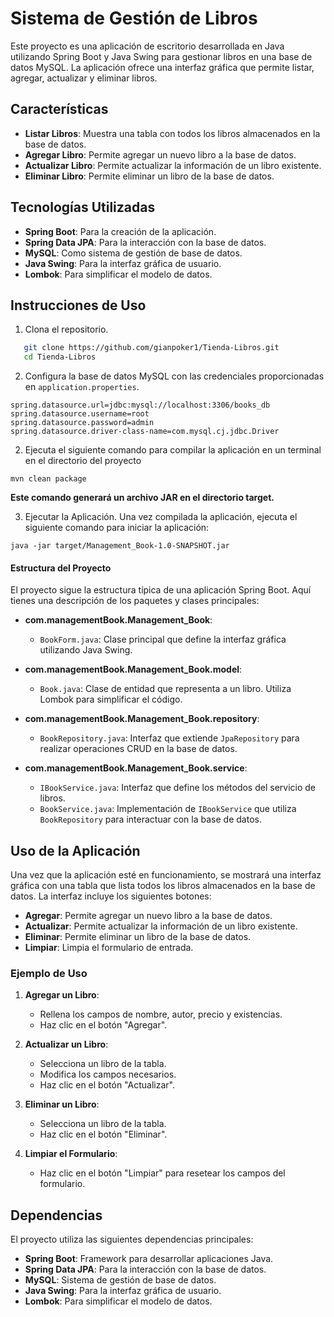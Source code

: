 # Sistema de Gestión de Libros

Este proyecto es una aplicación de escritorio desarrollada en Java utilizando Spring Boot y Java Swing para gestionar libros en una base de datos MySQL. La aplicación ofrece una interfaz gráfica que permite listar, agregar, actualizar y eliminar libros.

## Características

- **Listar Libros**: Muestra una tabla con todos los libros almacenados en la base de datos.
- **Agregar Libro**: Permite agregar un nuevo libro a la base de datos.
- **Actualizar Libro**: Permite actualizar la información de un libro existente.
- **Eliminar Libro**: Permite eliminar un libro de la base de datos.

## Tecnologías Utilizadas

- **Spring Boot**: Para la creación de la aplicación.
- **Spring Data JPA**: Para la interacción con la base de datos.
- **MySQL**: Como sistema de gestión de base de datos.
- **Java Swing**: Para la interfaz gráfica de usuario.
- **Lombok**: Para simplificar el modelo de datos.

## Instrucciones de Uso

1. Clona el repositorio.

```sh
   git clone https://github.com/gianpoker1/Tienda-Libros.git
   cd Tienda-Libros
```
  
2. Configura la base de datos MySQL con las credenciales proporcionadas en `application.properties`.

```
spring.datasource.url=jdbc:mysql://localhost:3306/books_db
spring.datasource.username=root
spring.datasource.password=admin
spring.datasource.driver-class-name=com.mysql.cj.jdbc.Driver
```

2. Ejecuta el siguiente comando para compilar la aplicación en un terminal en el directorio del proyecto
```
mvn clean package
```
**Este comando generará un archivo JAR en el directorio target.**

3. Ejecutar la Aplicación.
  Una vez compilada la aplicación, ejecuta el siguiente comando para iniciar la aplicación:

```
java -jar target/Management_Book-1.0-SNAPSHOT.jar
```



#### Estructura del Proyecto


El proyecto sigue la estructura típica de una aplicación Spring Boot. Aquí tienes una descripción de los paquetes y clases principales:

- **com.managementBook.Management_Book**:
  - `BookForm.java`: Clase principal que define la interfaz gráfica utilizando Java Swing.

- **com.managementBook.Management_Book.model**:
  - `Book.java`: Clase de entidad que representa a un libro. Utiliza Lombok para simplificar el código.

- **com.managementBook.Management_Book.repository**:
  - `BookRepository.java`: Interfaz que extiende `JpaRepository` para realizar operaciones CRUD en la base de datos.

- **com.managementBook.Management_Book.service**:
  - `IBookService.java`: Interfaz que define los métodos del servicio de libros.
  - `BookService.java`: Implementación de `IBookService` que utiliza `BookRepository` para interactuar con la base de datos.


## Uso de la Aplicación

Una vez que la aplicación esté en funcionamiento, se mostrará una interfaz gráfica con una tabla que lista todos los libros almacenados en la base de datos. La interfaz incluye los siguientes botones:

- **Agregar**: Permite agregar un nuevo libro a la base de datos.
- **Actualizar**: Permite actualizar la información de un libro existente.
- **Eliminar**: Permite eliminar un libro de la base de datos.
- **Limpiar**: Limpia el formulario de entrada.

### Ejemplo de Uso

1. **Agregar un Libro**:
   - Rellena los campos de nombre, autor, precio y existencias.
   - Haz clic en el botón "Agregar".

2. **Actualizar un Libro**:
   - Selecciona un libro de la tabla.
   - Modifica los campos necesarios.
   - Haz clic en el botón "Actualizar".

3. **Eliminar un Libro**:
   - Selecciona un libro de la tabla.
   - Haz clic en el botón "Eliminar".

4. **Limpiar el Formulario**:
   - Haz clic en el botón "Limpiar" para resetear los campos del formulario.


## Dependencias

El proyecto utiliza las siguientes dependencias principales:

- **Spring Boot**: Framework para desarrollar aplicaciones Java.
- **Spring Data JPA**: Para la interacción con la base de datos.
- **MySQL**: Sistema de gestión de base de datos.
- **Java Swing**: Para la interfaz gráfica de usuario.
- **Lombok**: Para simplificar el modelo de datos.
